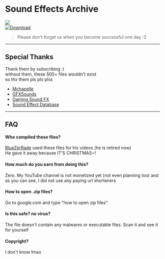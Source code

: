 # Sound Effects Archive
<img src="https://img.shields.io/github/downloads/Schutzecute/SoundEffectsArchive/original/total?label=Total Downloads:&color=blue&style=for-the-badge"><br>
<a href="https://github.com/Schutzecute/SoundEffectsArchive/releases/download/original/SOUND_EFFECTS_PACK.zip">
<img alt="Download" src="https://img.shields.io/badge/-CLICK HERE TO DOWNLOAD-blue?labelColor=blue&style=for-the-badge">
</a>

> Please don't forget us when you become successful one day :3

---

## Special Thanks

Thank them by subscribing :)  
without them, these 500+ files wouldn't exist  
so thx them pls pls plss  

- [Mchapelle](https://youtube.com/user/Mchapelle)
- [GFXSounds](https://youtube.com/c/GFXSounds)
- [Gaming Sound FX](https://youtube.com/user/gamingsoundfx)
- [Sound Effect Database](https://youtube.com/c/SoundEffectDatabase)

---

## FAQ

#### Who compiled these files?

[BlueZerRade](https://youtube.com/@BlueZerRade) used these files for his videos (he is retired now)  
He gave it away because IT'S CHRISTMAS~!

#### How much do you earn from doing this?

Zero. My YouTube channel is not monetized yet (not even planning too) and as you can see, I did not use any paying url shorteners

#### How to open .zip files? 

Go to google.com and type "how to open zip files"

#### Is this safe? no virus?

The file doesn't contain any malwares or executable files. Scan it and see it for yourself

#### Copyright?

I don't know lmao
